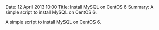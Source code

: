 Date: 12 April 2013 10:00
Title: Install MySQL on CentOS 6
Summary: A simple script to install MySQL on CentOS 6.

A simple script to install MySQL on CentOS 6.

<script src="https://gist.github.com/jmervine/5373441.js"></script>


